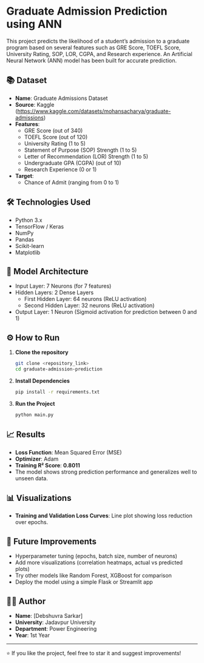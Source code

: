 # Graduate Admission Prediction using ANN

This project predicts the likelihood of a student’s admission to a graduate program based on several features such as GRE Score, TOEFL Score, University Rating, SOP, LOR, CGPA, and Research experience. An Artificial Neural Network (ANN) model has been built for accurate prediction.

## 📚 Dataset
- **Name**: Graduate Admissions Dataset
- **Source**: Kaggle (https://www.kaggle.com/datasets/mohansacharya/graduate-admissions)
- **Features**:
  - GRE Score (out of 340)
  - TOEFL Score (out of 120)
  - University Rating (1 to 5)
  - Statement of Purpose (SOP) Strength (1 to 5)
  - Letter of Recommendation (LOR) Strength (1 to 5)
  - Undergraduate GPA (CGPA) (out of 10)
  - Research Experience (0 or 1)
- **Target**:
  - Chance of Admit (ranging from 0 to 1)

## 🛠️ Technologies Used
- Python 3.x
- TensorFlow / Keras
- NumPy
- Pandas
- Scikit-learn
- Matplotlib

## 🧠 Model Architecture
- Input Layer: 7 Neurons (for 7 features)
- Hidden Layers: 2 Dense Layers
  - First Hidden Layer: 64 neurons (ReLU activation)
  - Second Hidden Layer: 32 neurons (ReLU activation)
- Output Layer: 1 Neuron (Sigmoid activation for prediction between 0 and 1)

## ⚙️ How to Run
1. **Clone the repository**  
   ```bash
   git clone <repository_link>
   cd graduate-admission-prediction
   ```

2. **Install Dependencies**  
   ```bash
   pip install -r requirements.txt
   ```

3. **Run the Project**  
   ```bash
   python main.py
   ```

## 📈 Results
- **Loss Function**: Mean Squared Error (MSE)
- **Optimizer**: Adam
- **Training R² Score**: **0.8011**
- The model shows strong prediction performance and generalizes well to unseen data.

## 📊 Visualizations
- **Training and Validation Loss Curves**: Line plot showing loss reduction over epochs.

## 🚀 Future Improvements
- Hyperparameter tuning (epochs, batch size, number of neurons)
- Add more visualizations (correlation heatmaps, actual vs predicted plots)
- Try other models like Random Forest, XGBoost for comparison
- Deploy the model using a simple Flask or Streamlit app

## 🧑‍💻 Author
- **Name**: [Debshuvra Sarkar]
- **University**: Jadavpur University
- **Department**: Power Engineering
- **Year**: 1st Year

---

⭐ If you like the project, feel free to star it and suggest improvements!
